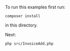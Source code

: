 To run this examples first run:
```
composer install
```
in this directory.

Next:
```$xslt
php src/InvoiceAdd.php
```

